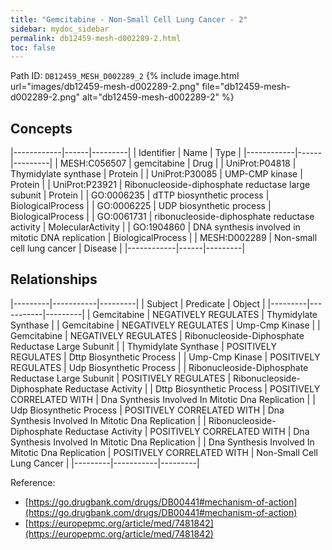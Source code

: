 ```yaml
---
title: "Gemcitabine - Non-Small Cell Lung Cancer - 2"
sidebar: mydoc_sidebar
permalink: db12459-mesh-d002289-2.html
toc: false 
---
```



Path ID: `DB12459_MESH_D002289_2`
{% include image.html url="images/db12459-mesh-d002289-2.png" file="db12459-mesh-d002289-2.png" alt="db12459-mesh-d002289-2" %}

## Concepts

|------------|------|---------|
| Identifier | Name | Type    |
|------------|------|---------|
| MESH:C056507 | gemcitabine | Drug |
| UniProt:P04818 | Thymidylate synthase | Protein |
| UniProt:P30085 | UMP-CMP kinase | Protein |
| UniProt:P23921 | Ribonucleoside-diphosphate reductase large subunit | Protein |
| GO:0006235 | dTTP biosynthetic process | BiologicalProcess |
| GO:0006225 | UDP biosynthetic process | BiologicalProcess |
| GO:0061731 | ribonucleoside-diphosphate reductase activity | MolecularActivity |
| GO:1904860 | DNA synthesis involved in mitotic DNA replication | BiologicalProcess |
| MESH:D002289 | Non-small cell lung cancer | Disease |
|------------|------|---------|

## Relationships

|---------|-----------|---------|
| Subject | Predicate | Object  |
|---------|-----------|---------|
| Gemcitabine | NEGATIVELY REGULATES | Thymidylate Synthase |
| Gemcitabine | NEGATIVELY REGULATES | Ump-Cmp Kinase |
| Gemcitabine | NEGATIVELY REGULATES | Ribonucleoside-Diphosphate Reductase Large Subunit |
| Thymidylate Synthase | POSITIVELY REGULATES | Dttp Biosynthetic Process |
| Ump-Cmp Kinase | POSITIVELY REGULATES | Udp Biosynthetic Process |
| Ribonucleoside-Diphosphate Reductase Large Subunit | POSITIVELY REGULATES | Ribonucleoside-Diphosphate Reductase Activity |
| Dttp Biosynthetic Process | POSITIVELY CORRELATED WITH | Dna Synthesis Involved In Mitotic Dna Replication |
| Udp Biosynthetic Process | POSITIVELY CORRELATED WITH | Dna Synthesis Involved In Mitotic Dna Replication |
| Ribonucleoside-Diphosphate Reductase Activity | POSITIVELY CORRELATED WITH | Dna Synthesis Involved In Mitotic Dna Replication |
| Dna Synthesis Involved In Mitotic Dna Replication | POSITIVELY CORRELATED WITH | Non-Small Cell Lung Cancer |
|---------|-----------|---------|

Reference: 
  - [https://go.drugbank.com/drugs/DB00441#mechanism-of-action](https://go.drugbank.com/drugs/DB00441#mechanism-of-action)
  - [https://europepmc.org/article/med/7481842](https://europepmc.org/article/med/7481842)
